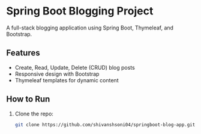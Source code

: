 # Spring Boot Blogging Project

A full-stack blogging application using Spring Boot, Thymeleaf, and Bootstrap.

## Features
- Create, Read, Update, Delete (CRUD) blog posts
- Responsive design with Bootstrap
- Thymeleaf templates for dynamic content

## How to Run
1. Clone the repo:
   ```bash
   git clone https://github.com/shivanshsoni04/springboot-blog-app.git
